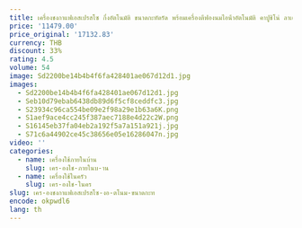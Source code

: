 ```yaml
---
title: เครื่องชงกาแฟเอสเปรสโซ กึ่งอัตโนมัติ ขนาดกะทัดรัด พร้อมเครื่องตีฟองนมไอน้ําอัตโนมัติ คาปูชิโน่ ลาเต้ ครัวเรือนขนาดเล็ก
price: '11479.00'
price_original: '17132.83'
currency: THB
discount: 33%
rating: 4.5
volume: 54
image: Sd2200be14b4b4f6fa428401ae067d12d1.jpg
images:
  - Sd2200be14b4b4f6fa428401ae067d12d1.jpg
  - Seb10d79ebab6438db89d6f5cf8ceddfc3.jpg
  - S23934c96ca554be09e2f98a29e1b63a6K.png
  - S1aef9ace4cc245f387aec7188e4d22c2W.png
  - S16145eb37fa04eb2a192f5a7a151a921j.jpg
  - S71c6a44902ce45c38656e05e16286047n.jpg
video: ''
categories:
  - name: เครื่องใช้ภายในบ้าน
    slug: เคร-องใช-ภายในบ-าน
  - name: เครื่องใช้ในครัว
    slug: เคร-องใช-ในคร
slug: เคร-องชงกาแฟเอสเปรสโซ-งอ-ตโนม-ขนาดกะท
encode: okpwdl6
lang: th
---
```

  